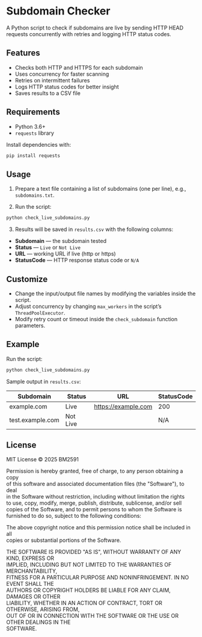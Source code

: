 # Subdomain Checker

A Python script to check if subdomains are live by sending HTTP HEAD requests concurrently with retries and logging HTTP status codes.

## Features

- Checks both HTTP and HTTPS for each subdomain  
- Uses concurrency for faster scanning  
- Retries on intermittent failures  
- Logs HTTP status codes for better insight  
- Saves results to a CSV file  

## Requirements

- Python 3.6+  
- `requests` library  

Install dependencies with:

```bash
pip install requests
```

## Usage

1. Prepare a text file containing a list of subdomains (one per line), e.g., `subdomains.txt`.

2. Run the script:

```bash
python check_live_subdomains.py
```

3. Results will be saved in `results.csv` with the following columns:

- **Subdomain** — the subdomain tested  
- **Status** — `Live` or `Not Live`  
- **URL** — working URL if live (http or https)  
- **StatusCode** — HTTP response status code or `N/A`

## Customize

- Change the input/output file names by modifying the variables inside the script.  
- Adjust concurrency by changing `max_workers` in the script’s `ThreadPoolExecutor`.  
- Modify retry count or timeout inside the `check_subdomain` function parameters.

## Example

Run the script:

```bash
python check_live_subdomains.py
```

Sample output in `results.csv`:

| Subdomain         | Status   | URL                | StatusCode |
|-------------------|----------|--------------------|------------|
| example.com       | Live     | https://example.com | 200        |
| test.example.com  | Not Live |                    | N/A        |

## License

MIT License © 2025 BM2591

Permission is hereby granted, free of charge, to any person obtaining a copy  
of this software and associated documentation files (the "Software"), to deal  
in the Software without restriction, including without limitation the rights  
to use, copy, modify, merge, publish, distribute, sublicense, and/or sell  
copies of the Software, and to permit persons to whom the Software is  
furnished to do so, subject to the following conditions:

The above copyright notice and this permission notice shall be included in all  
copies or substantial portions of the Software.

THE SOFTWARE IS PROVIDED "AS IS", WITHOUT WARRANTY OF ANY KIND, EXPRESS OR  
IMPLIED, INCLUDING BUT NOT LIMITED TO THE WARRANTIES OF MERCHANTABILITY,  
FITNESS FOR A PARTICULAR PURPOSE AND NONINFRINGEMENT. IN NO EVENT SHALL THE  
AUTHORS OR COPYRIGHT HOLDERS BE LIABLE FOR ANY CLAIM, DAMAGES OR OTHER  
LIABILITY, WHETHER IN AN ACTION OF CONTRACT, TORT OR OTHERWISE, ARISING FROM,  
OUT OF OR IN CONNECTION WITH THE SOFTWARE OR THE USE OR OTHER DEALINGS IN THE  
SOFTWARE.
